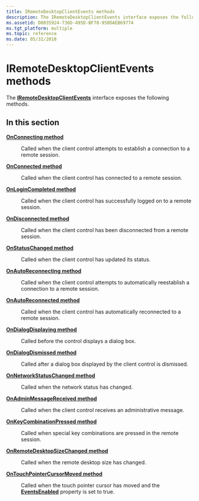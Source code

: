 ```yaml
---
title: IRemoteDesktopClientEvents methods
description: The IRemoteDesktopClientEvents interface exposes the following methods.
ms.assetid: D8035924-736D-495D-BF78-950DAEB69774
ms.tgt_platform: multiple
ms.topic: reference
ms.date: 05/31/2018
---
```


# IRemoteDesktopClientEvents methods

The [**IRemoteDesktopClientEvents**](iremotedesktopclientevents.md) interface exposes the following methods.

## In this section

<dl> <dt>

[**OnConnecting method**](iremotedesktopclientevents-onconnecting.md)
</dt> <dd>

Called when the client control attempts to establish a connection to a remote session.

</dd> <dt>

[**OnConnected method**](iremotedesktopclientevents-onconnected.md)
</dt> <dd>

Called when the client control has connected to a remote session.

</dd> <dt>

[**OnLoginCompleted method**](iremotedesktopclientevents-onlogincompleted.md)
</dt> <dd>

Called when the client control has successfully logged on to a remote session.

</dd> <dt>

[**OnDisconnected method**](iremotedesktopclientevents-ondisconnected.md)
</dt> <dd>

Called when the client control has been disconnected from a remote session.

</dd> <dt>

[**OnStatusChanged method**](iremotedesktopclientevents-onstatuschanged.md)
</dt> <dd>

Called when the client control has updated its status.

</dd> <dt>

[**OnAutoReconnecting method**](iremotedesktopclientevents-onautoreconnecting.md)
</dt> <dd>

Called when the client control attempts to automatically reestablish a connection to a remote session.

</dd> <dt>

[**OnAutoReconnected method**](iremotedesktopclientevents-onautoreconnected.md)
</dt> <dd>

Called when the client control has automatically reconnected to a remote session.

</dd> <dt>

[**OnDialogDisplaying method**](iremotedesktopclientevents-ondialogdisplaying.md)
</dt> <dd>

Called before the control displays a dialog box.

</dd> <dt>

[**OnDialogDismissed method**](iremotedesktopclientevents-ondialogdismissed.md)
</dt> <dd>

Called after a dialog box displayed by the client control is dismissed.

</dd> <dt>

[**OnNetworkStatusChanged method**](iremotedesktopclientevents-onnetworkstatuschanged.md)
</dt> <dd>

Called when the network status has changed.

</dd> <dt>

[**OnAdminMessageReceived method**](iremotedesktopclientevents-onadminmessagereceived.md)
</dt> <dd>

Called when the client control receives an administrative message.

</dd> <dt>

[**OnKeyCombinationPressed method**](iremotedesktopclientevents-onkeycombinationpressed.md)
</dt> <dd>

Called when special key combinations are pressed in the remote session.

</dd> <dt>

[**OnRemoteDesktopSizeChanged method**](iremotedesktopclientevents-onremotedesktopsizechanged.md)
</dt> <dd>

Called when the remote desktop size has changed.

</dd> <dt>

[**OnTouchPointerCursorMoved method**](iremotedesktopclientevents-ontouchpointercursormoved.md)
</dt> <dd>

Called when the touch pointer cursor has moved and the [**EventsEnabled**](/windows/win32/api/rdpappcontainerclient/nf-rdpappcontainerclient-iremotedesktopclienttouchpointer-get_eventsenabled) property is set to true.

</dd> </dl>

 

 